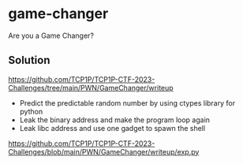 # game-changer

Are you a Game Changer?

## Solution

https://github.com/TCP1P/TCP1P-CTF-2023-Challenges/tree/main/PWN/GameChanger/writeup

- Predict the predictable random number by using ctypes library for python
- Leak the binary address and make the program loop again
- Leak libc address and use one gadget to spawn the shell

https://github.com/TCP1P/TCP1P-CTF-2023-Challenges/blob/main/PWN/GameChanger/writeup/exp.py

